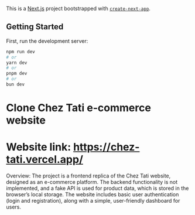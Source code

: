 This is a [Next.js](https://nextjs.org) project bootstrapped with [`create-next-app`](https://github.com/vercel/next.js/tree/canary/packages/create-next-app).

## Getting Started

First, run the development server:

```bash
npm run dev
# or
yarn dev
# or
pnpm dev
# or
bun dev
```

# Clone Chez Tati e-commerce website
# Website link: https://chez-tati.vercel.app/
Overview: The project is a frontend replica of the Chez Tati website, designed as an e-commerce platform. The backend functionality is not implemented, and a fake API is used for product data, which is stored in the browser’s local storage. The website includes basic user authentication (login and registration), along with a simple, user-friendly dashboard for users.